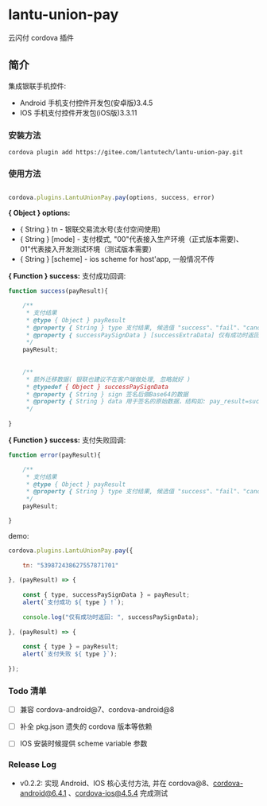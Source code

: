 # lantu-union-pay #

云闪付 cordova 插件

## 简介

集成银联手机控件:
- Android 手机支付控件开发包(安卓版)3.4.5
- IOS 手机支付控件开发包(iOS版)3.3.11


### 安装方法

`cordova plugin add https://gitee.com/lantutech/lantu-union-pay.git`

### 使用方法

```javascript

cordova.plugins.LantuUnionPay.pay(options, success, error)

```

__{ Object } options:__
* { String } tn - 银联交易流水号(支付空间使用)
* { String } [mode] - 支付模式, "00"代表接入生产环境（正式版本需要)、01"代表接入开发测试环境（测试版本需要）
* { String } [scheme] -  ios scheme for host'app, 一般情况不传


__{ Function } success:__
支付成功回调:

```javascript
function success(payResult){ 

	/**
     * 支付结果
     * @type { Object } payResult
     * @property { String } type 支付结果, 候选值 "success"、"fail"、"cancel"
     * @property { successPaySignData } [successExtraData] 仅有成功时返回
     */
	payResult;
	
	
	/**
	 * 额外迁移数据( 银联也建议不在客户端做处理, 忽略就好 )
	 * @typedef { Object } successPaySignData
	 * @property { String } sign 签名后做Base64的数据
	 * @property { String } data 用于签名的原始数据，结构如: pay_result=success&tn=899394085660622736701&cert_id=68759585097
	 */
	
}
```

__{ Function } success:__
支付失败回调:

```javascript
function error(payResult){ 

	/**
     * 支付结果
     * @type { Object } payResult
     * @property { String } type 支付结果, 候选值 "success"、"fail"、"cancel"
     */
	payResult;

}
```



demo:
```javascript
cordova.plugins.LantuUnionPay.pay({
	
	tn: "539872438627557871701"
	
}, (payResult) => {
	
	const { type, successPaySignData } = payResult;
	alert(`支付成功 ${ type } !`);
	
	console.log("仅有成功时返回: ", successPaySignData);
	
}, (payResult) => {
	
	const { type } = payResult;
	alert(`支付失败 ${ type }`);
	
});

```

### Todo 清单

- [ ] 兼容 cordova-android@7、cordova-android@8
- [ ] 补全 pkg.json 遗失的 cordova 版本等依赖
- [ ] IOS 安装时候提供 scheme variable 参数


### Release Log

+ v0.2.2: 实现 Android、IOS 核心支付方法, 并在 cordova@8、cordova-android@6.4.1 、cordova-ios@4.5.4 完成测试
